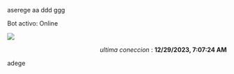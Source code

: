 aserege
aa ddd ggg
<p>Bot activo: Online</p>
<img src="https://img.shields.io/badge/GitHub%20Action%20Status-Online-brightgreen?style=flat&logo=githubactions&logoColor=%23ffffff&labelColor=%23181717&color=%232088FF" />
<p align="right"><i>ultima coneccion</i> : <b>12/29/2023, 7:07:24 AM</b></p>

 adege

